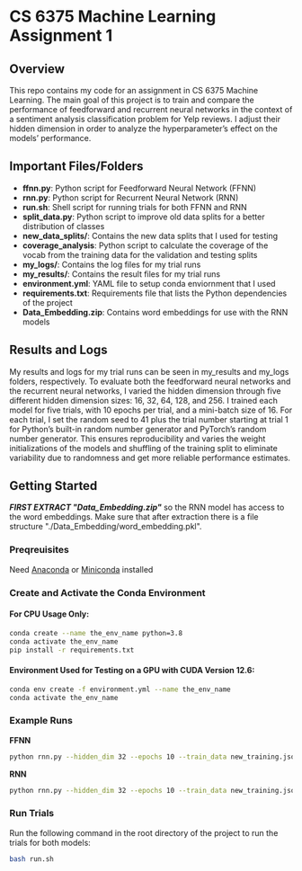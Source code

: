 # CS 6375 Machine Learning Assignment 1

## Overview
This repo contains my code for an assignment in CS 6375 Machine Learning. The main goal of this project is to train and compare the performance of feedforward and recurrent neural networks in the context of a sentiment analysis classification problem for Yelp reviews. I adjust their hidden dimension in order to analyze the hyperparameter’s effect on the models’ performance.

## Important Files/Folders
- **ffnn.py**: Python script for Feedforward Neural Network (FFNN)
- **rnn.py**: Python script for Recurrent Neural Network (RNN)
- **run.sh**: Shell script for running trials for both FFNN and RNN
- **split_data.py**: Python script to improve old data splits for a better distribution of classes
- **new_data_splits/**: Contains the new data splits that I used for testing
- **coverage_analysis**: Python script to calculate the coverage of the vocab from the training data for the validation and testing splits
- **my_logs/**: Contains the log files for my trial runs
- **my_results/**: Contains the result files for my trial runs
- **environment.yml**: YAML file to setup conda enviornment that I used
- **requirements.txt**: Requirements file that lists the Python dependencies of the project
- **Data_Embedding.zip**: Contains word embeddings for use with the RNN models

## Results and Logs
My results and logs for my trial runs can be seen in my_results and my_logs folders, respectively. To evaluate both the feedforward neural networks and the recurrent neural networks, I varied the hidden dimension through five different hidden dimension sizes: 16, 32, 64, 128, and 256. I trained each model for five trials, with 10 epochs per trial, and a mini-batch size of 16. For each trial, I set the random seed to 41 plus the trial number starting at trial 1 for Python’s built-in random number generator and PyTorch’s random number generator. This ensures reproducibility and varies the weight initializations of the models and shuffling of the training split to eliminate variability due to randomness and get more reliable performance estimates.

## Getting Started

***FIRST EXTRACT "Data_Embedding.zip"*** so the RNN model has access to the word embeddings. Make sure that after extraction there is a file structure "./Data_Embedding/word_embedding.pkl".

### Preqreuisites
Need [Anaconda](https://www.anaconda.com/products/distribution) or [Miniconda](https://docs.conda.io/en/latest/miniconda.html) installed

### Create and Activate the Conda Environment

#### For CPU Usage Only:
```bash
conda create --name the_env_name python=3.8
conda activate the_env_name
pip install -r requirements.txt
```

#### Environment Used for Testing on a GPU with CUDA Version 12.6:
```bash
conda env create -f environment.yml --name the_env_name
conda activate the_env_name
```

### Example Runs

**FFNN**
```bash
python rnn.py --hidden_dim 32 --epochs 10 --train_data new_training.json --val_data new_validation.json --test_data new_test.json
```
**RNN**
```bash
python rnn.py --hidden_dim 32 --epochs 10 --train_data new_training.json --val_data new_validation.json --test_data new_test.json
```

### Run Trials
Run the following command in the root directory of the project to run the trials for both models:
```bash
bash run.sh
```

